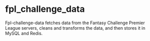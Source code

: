 # fpl_challenge_data
Fpl-challenge-data fetches data from the Fantasy Challenge Premier League servers, cleans and transforms the data, and then stores it in MySQL and Redis.
